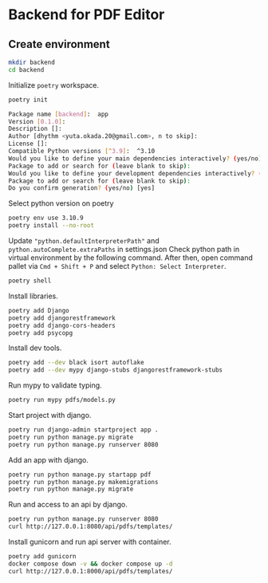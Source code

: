 # Backend for PDF Editor

## Create environment

```sh
mkdir backend
cd backend
```

Initialize `poetry` workspace.

```sh
poetry init

Package name [backend]:  app
Version [0.1.0]:
Description []:
Author [dhythm <yuta.okada.20@gmail.com>, n to skip]:
License []:
Compatible Python versions [^3.9]:  ^3.10
Would you like to define your main dependencies interactively? (yes/no) [yes]
Package to add or search for (leave blank to skip):
Would you like to define your development dependencies interactively? (yes/no) [yes]
Package to add or search for (leave blank to skip):
Do you confirm generation? (yes/no) [yes]
```

Select python version on poetry

```sh
poetry env use 3.10.9
poetry install --no-root
```

Update `"python.defaultInterpreterPath"` and `python.autoComplete.extraPaths` in settings.json
Check python path in virtual environment by the following command.
After then, open command pallet via `Cmd + Shift + P` and select `Python: Select Interpreter`.

```sh
poetry shell
```

Install libraries.

```sh
poetry add Django
poetry add djangorestframework
poetry add django-cors-headers
poetry add psycopg
```

Install dev tools.

```sh
poetry add --dev black isort autoflake
poetry add --dev mypy django-stubs djangorestframework-stubs
```

Run mypy to validate typing.

```sh
poetry run mypy pdfs/models.py
```

Start project with django.

```sh
poetry run django-admin startproject app .
poetry run python manage.py migrate
poetry run python manage.py runserver 8080
```

Add an app with django.

```sh
poetry run python manage.py startapp pdf
poetry run python manage.py makemigrations
poetry run python manage.py migrate
```

Run and access to an api by django.

```sh
poetry run python manage.py runserver 8080
curl http://127.0.0.1:8080/api/pdfs/templates/
```

Install gunicorn and run api server with container.

```sh
poetry add gunicorn
docker compose down -v && docker compose up -d
curl http://127.0.0.1:8000/api/pdfs/templates/
```
